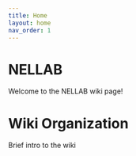 ```yaml
---
title: Home
layout: home
nav_order: 1
---
```


# NELLAB

Welcome to the NELLAB wiki page!


# Wiki Organization

Brief intro to the wiki
